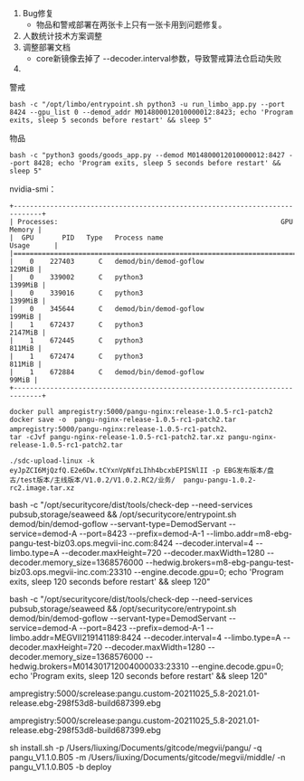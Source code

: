 



1. Bug修复
   - 物品和警戒部署在两张卡上只有一张卡用到问题修复。
2. 人数统计技术方案调整
3. 调整部署文档
   - core新镜像去掉了 --decoder.interval参数，导致警戒算法仓启动失败
4. 



警戒

```
bash -c "/opt/limbo/entrypoint.sh python3 -u run_limbo_app.py --port 8424 --gpu_list 0 --demod_addr M014800012010000012:8423; echo 'Program exits, sleep 5 seconds before restart' && sleep 5"
```



物品

```
bash -c "python3 goods/goods_app.py --demod M014800012010000012:8427 --port 8428; echo 'Program exits, sleep 5 seconds before restart' && sleep 5"
```



nvidia-smi：

```
+-----------------------------------------------------------------------------+
| Processes:                                                       GPU Memory |
|  GPU       PID   Type   Process name                             Usage      |
|=============================================================================|
|    0    227403      C   demod/bin/demod-goflow                       129MiB |
|    0    339002      C   python3                                     1399MiB |
|    0    339016      C   python3                                     1399MiB |
|    0    345644      C   demod/bin/demod-goflow                       199MiB |
|    1    672437      C   python3                                     2147MiB |
|    1    672445      C   python3                                      811MiB |
|    1    672474      C   python3                                      811MiB |
|    1    672884      C   demod/bin/demod-goflow                        99MiB |
+-----------------------------------------------------------------------------+
```



```shell
docker pull ampregistry:5000/pangu-nginx:release-1.0.5-rc1-patch2
docker save -o  pangu-nginx-release-1.0.5-rc1-patch2.tar ampregistry:5000/pangu-nginx:release-1.0.5-rc1-patch2、
tar -cJvf pangu-nginx-release-1.0.5-rc1-patch2.tar.xz pangu-nginx-release-1.0.5-rc1-patch2.tar

./sdc-upload-linux -k eyJpZCI6MjQzfQ.E2e6Dw.tCYxnVpNfzLIhh4bcxbEPISNlII -p EBG发布版本/盘古/test版本/主线版本/V1.0.2/V1.0.2.RC2/业务/  pangu-pangu-1.0.2-rc2.image.tar.xz
```



bash -c "/opt/securitycore/dist/tools/check-dep --need-services pubsub,storage/seaweed && /opt/securitycore/entrypoint.sh demod/bin/demod-goflow --servant-type=DemodServant --service=demod-A --port=8423 --prefix=demod-A-1 --limbo.addr=m8-ebg-pangu-test-biz03.ops.megvii-inc.com:8424 --decoder.interval=4 --limbo.type=A --decoder.maxHeight=720 --decoder.maxWidth=1280 --decoder.memory_size=1368576000 --hedwig.brokers=m8-ebg-pangu-test-biz03.ops.megvii-inc.com:23310 --engine.decode.gpu=0; echo 'Program exits, sleep 120 seconds before restart' && sleep 120"



bash -c "/opt/securitycore/dist/tools/check-dep --need-services pubsub,storage/seaweed && /opt/securitycore/entrypoint.sh demod/bin/demod-goflow --servant-type=DemodServant --service=demod-A --port=8423 --prefix=demod-A-1 --limbo.addr=MEGVII219141189:8424 --decoder.interval=4 --limbo.type=A --decoder.maxHeight=720 --decoder.maxWidth=1280 --decoder.memory_size=1368576000 --hedwig.brokers=M014301712004000033:23310 --engine.decode.gpu=0; echo 'Program exits, sleep 120 seconds before restart' && sleep 120"





ampregistry:5000/screlease:pangu.custom-20211025_5.8-2021.01-release.ebg-298f53d8-build687399.ebg

ampregistry:5000/screlease:pangu.custom-20211025_5.8-2021.01-release.ebg-298f53d8-build687399.ebg





sh install.sh -p /Users/liuxing/Documents/gitcode/megvii/pangu/ -q pangu_V1.1.0.B05 -m /Users/liuxing/Documents/gitcode/megvii/middle/ -n pangu_V1.1.0.B05 -b deploy



